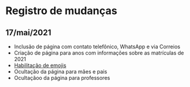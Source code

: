 # Registro de mudanças

## 17/mai/2021

- Inclusão de página com contato telefônico, WhatsApp e via Correios
- Criação de página para anos com informações sobre as matrículas de 2021
- [Habilitação de emojis](https://gist.github.com/rxaviers/7360908)
- Ocultação da página para mães e pais
- Ocultaçãoo da página para professores

